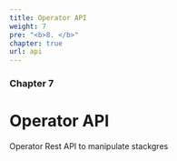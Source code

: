 ```yaml
---
title: Operator API
weight: 7
pre: "<b>8. </b>"
chapter: true
url: api
---
```


### Chapter 7

# Operator API

Operator Rest API to manipulate stackgres

